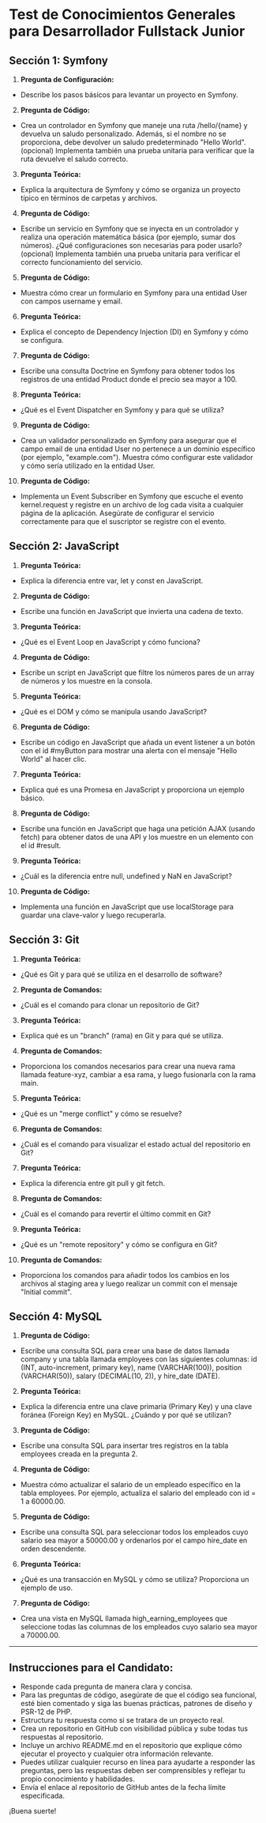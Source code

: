 # Test de Conocimientos Generales para Desarrollador Fullstack Junior


## Sección 1: Symfony

1. **Pregunta de Configuración:**
- Describe los pasos básicos para levantar un proyecto en Symfony.

2. **Pregunta de Código:**
- Crea un controlador en Symfony que maneje una ruta /hello/{name} y devuelva un saludo personalizado. Además, si el nombre no se proporciona, debe devolver un saludo predeterminado "Hello World". (opcional) Implementa también una prueba unitaria para verificar que la ruta devuelve el saludo correcto.

3. **Pregunta Teórica:**
- Explica la arquitectura de Symfony y cómo se organiza un proyecto típico en términos de carpetas y archivos.

4. **Pregunta de Código:**
- Escribe un servicio en Symfony que se inyecta en un controlador y realiza una operación matemática básica (por ejemplo, sumar dos números). ¿Qué configuraciones son necesarias para poder usarlo? (opcional) Implementa también una prueba unitaria para verificar el correcto funcionamiento del servicio.

5. **Pregunta de Código:**
- Muestra cómo crear un formulario en Symfony para una entidad User con campos username y email.

6. **Pregunta Teórica:**
- Explica el concepto de Dependency Injection (DI) en Symfony y cómo se configura.

7. **Pregunta de Código:**
- Escribe una consulta Doctrine en Symfony para obtener todos los registros de una entidad Product donde el precio sea mayor a 100.

8. **Pregunta Teórica:**
- ¿Qué es el Event Dispatcher en Symfony y para qué se utiliza?

9. **Pregunta de Código:**
- Crea un validador personalizado en Symfony para asegurar que el campo email de una entidad User no pertenece a un dominio específico (por ejemplo, "example.com"). Muestra cómo configurar este validador y cómo sería utilizado en la entidad User.

10. **Pregunta de Código:**
- Implementa un Event Subscriber en Symfony que escuche el evento kernel.request y registre en un archivo de log cada visita a cualquier página de la aplicación. Asegúrate de configurar el servicio correctamente para que el suscriptor se registre con el evento.


## Sección 2: JavaScript

1. **Pregunta Teórica:**
- Explica la diferencia entre var, let y const en JavaScript.

2. **Pregunta de Código:**
- Escribe una función en JavaScript que invierta una cadena de texto.

3. **Pregunta Teórica:**
- ¿Qué es el Event Loop en JavaScript y cómo funciona?

4. **Pregunta de Código:**
- Escribe un script en JavaScript que filtre los números pares de un array de números y los muestre en la consola.

5. **Pregunta Teórica:**
- ¿Qué es el DOM y cómo se manipula usando JavaScript?

6. **Pregunta de Código:**
- Escribe un código en JavaScript que añada un event listener a un botón con el id #myButton para mostrar una alerta con el mensaje "Hello World" al hacer clic.

7. **Pregunta Teórica:**
- Explica qué es una Promesa en JavaScript y proporciona un ejemplo básico.

8. **Pregunta de Código:**
- Escribe una función en JavaScript que haga una petición AJAX (usando fetch) para obtener datos de una API y los muestre en un elemento con el id #result.

9. **Pregunta Teórica:**
- ¿Cuál es la diferencia entre null, undefined y NaN en JavaScript?

10. **Pregunta de Código:**
- Implementa una función en JavaScript que use localStorage para guardar una clave-valor y luego recuperarla.


## Sección 3: Git

1. **Pregunta Teórica:**
- ¿Qué es Git y para qué se utiliza en el desarrollo de software?

2. **Pregunta de Comandos:**
- ¿Cuál es el comando para clonar un repositorio de Git?

3. **Pregunta Teórica:**
- Explica qué es un "branch" (rama) en Git y para qué se utiliza.

4. **Pregunta de Comandos:**
- Proporciona los comandos necesarios para crear una nueva rama llamada feature-xyz, cambiar a esa rama, y luego fusionarla con la rama main.

5. **Pregunta Teórica:**
- ¿Qué es un "merge conflict" y cómo se resuelve?

6. **Pregunta de Comandos:**
- ¿Cuál es el comando para visualizar el estado actual del repositorio en Git?

7. **Pregunta Teórica:**
- Explica la diferencia entre git pull y git fetch.

8. **Pregunta de Comandos:**
- ¿Cuál es el comando para revertir el último commit en Git?

9. **Pregunta Teórica:**
- ¿Qué es un "remote repository" y cómo se configura en Git?

10. **Pregunta de Comandos:**
- Proporciona los comandos para añadir todos los cambios en los archivos al staging area y luego realizar un commit con el mensaje "Initial commit".


## Sección 4: MySQL

1. **Pregunta de Código:**
- Escribe una consulta SQL para crear una base de datos llamada company y una tabla llamada employees con las siguientes columnas: id (INT, auto-increment, primary key), name (VARCHAR(100)), position (VARCHAR(50)), salary (DECIMAL(10, 2)), y hire_date (DATE).

2. **Pregunta Teórica:**
- Explica la diferencia entre una clave primaria (Primary Key) y una clave foránea (Foreign Key) en MySQL. ¿Cuándo y por qué se utilizan?

3. **Pregunta de Código:**
- Escribe una consulta SQL para insertar tres registros en la tabla employees creada en la pregunta 2.

4. **Pregunta de Código:**
- Muestra cómo actualizar el salario de un empleado específico en la tabla employees. Por ejemplo, actualiza el salario del empleado con id = 1 a 60000.00.

5. **Pregunta de Código:**
- Escribe una consulta SQL para seleccionar todos los empleados cuyo salario sea mayor a 50000.00 y ordenarlos por el campo hire_date en orden descendente.

6. **Pregunta Teórica:**
- ¿Qué es una transacción en MySQL y cómo se utiliza? Proporciona un ejemplo de uso.

7. **Pregunta de Código:**
- Crea una vista en MySQL llamada high_earning_employees que seleccione todas las columnas de los empleados cuyo salario sea mayor a 70000.00.


---


## Instrucciones para el Candidato:

- Responde cada pregunta de manera clara y concisa.
- Para las preguntas de código, asegúrate de que el código sea funcional, esté bien comentado y siga las buenas prácticas, patrones de diseño y PSR-12 de PHP.
- Estructura tu respuesta como si se tratara de un proyecto real.
- Crea un repositorio en GitHub con visibilidad pública y sube todas tus respuestas al repositorio.
- Incluye un archivo README.md en el repositorio que explique cómo ejecutar el proyecto y cualquier otra información relevante.
- Puedes utilizar cualquier recurso en línea para ayudarte a responder las preguntas, pero las respuestas deben ser comprensibles y reflejar tu propio conocimiento y habilidades.
- Envía el enlace al repositorio de GitHub antes de la fecha límite especificada.

¡Buena suerte!
